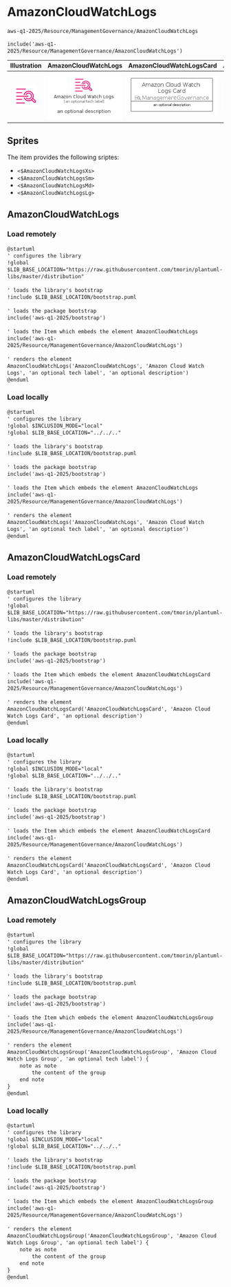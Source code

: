 # AmazonCloudWatchLogs


```text
aws-q1-2025/Resource/ManagementGovernance/AmazonCloudWatchLogs
```

```text
include('aws-q1-2025/Resource/ManagementGovernance/AmazonCloudWatchLogs')
```



| Illustration | AmazonCloudWatchLogs | AmazonCloudWatchLogsCard | AmazonCloudWatchLogsGroup |
| :---: | :---: | :---: | :---: |
| ![illustration for Illustration](../../../aws-q1-2025/Resource/ManagementGovernance/AmazonCloudWatchLogs.png) | ![illustration for AmazonCloudWatchLogs](../../../aws-q1-2025/Resource/ManagementGovernance/AmazonCloudWatchLogs.Local.png) | ![illustration for AmazonCloudWatchLogsCard](../../../aws-q1-2025/Resource/ManagementGovernance/AmazonCloudWatchLogsCard.Local.png) | ![illustration for AmazonCloudWatchLogsGroup](../../../aws-q1-2025/Resource/ManagementGovernance/AmazonCloudWatchLogsGroup.Local.png) |



## Sprites
The item provides the following sriptes:

- `<$AmazonCloudWatchLogsXs>`
- `<$AmazonCloudWatchLogsSm>`
- `<$AmazonCloudWatchLogsMd>`
- `<$AmazonCloudWatchLogsLg>`





## AmazonCloudWatchLogs

### Load remotely
```plantuml
@startuml
' configures the library
!global $LIB_BASE_LOCATION="https://raw.githubusercontent.com/tmorin/plantuml-libs/master/distribution"

' loads the library's bootstrap
!include $LIB_BASE_LOCATION/bootstrap.puml

' loads the package bootstrap
include('aws-q1-2025/bootstrap')

' loads the Item which embeds the element AmazonCloudWatchLogs
include('aws-q1-2025/Resource/ManagementGovernance/AmazonCloudWatchLogs')

' renders the element
AmazonCloudWatchLogs('AmazonCloudWatchLogs', 'Amazon Cloud Watch Logs', 'an optional tech label', 'an optional description')
@enduml
```

### Load locally
```plantuml
@startuml
' configures the library
!global $INCLUSION_MODE="local"
!global $LIB_BASE_LOCATION="../../.."

' loads the library's bootstrap
!include $LIB_BASE_LOCATION/bootstrap.puml

' loads the package bootstrap
include('aws-q1-2025/bootstrap')

' loads the Item which embeds the element AmazonCloudWatchLogs
include('aws-q1-2025/Resource/ManagementGovernance/AmazonCloudWatchLogs')

' renders the element
AmazonCloudWatchLogs('AmazonCloudWatchLogs', 'Amazon Cloud Watch Logs', 'an optional tech label', 'an optional description')
@enduml
```

## AmazonCloudWatchLogsCard

### Load remotely
```plantuml
@startuml
' configures the library
!global $LIB_BASE_LOCATION="https://raw.githubusercontent.com/tmorin/plantuml-libs/master/distribution"

' loads the library's bootstrap
!include $LIB_BASE_LOCATION/bootstrap.puml

' loads the package bootstrap
include('aws-q1-2025/bootstrap')

' loads the Item which embeds the element AmazonCloudWatchLogsCard
include('aws-q1-2025/Resource/ManagementGovernance/AmazonCloudWatchLogs')

' renders the element
AmazonCloudWatchLogsCard('AmazonCloudWatchLogsCard', 'Amazon Cloud Watch Logs Card', 'an optional description')
@enduml
```

### Load locally
```plantuml
@startuml
' configures the library
!global $INCLUSION_MODE="local"
!global $LIB_BASE_LOCATION="../../.."

' loads the library's bootstrap
!include $LIB_BASE_LOCATION/bootstrap.puml

' loads the package bootstrap
include('aws-q1-2025/bootstrap')

' loads the Item which embeds the element AmazonCloudWatchLogsCard
include('aws-q1-2025/Resource/ManagementGovernance/AmazonCloudWatchLogs')

' renders the element
AmazonCloudWatchLogsCard('AmazonCloudWatchLogsCard', 'Amazon Cloud Watch Logs Card', 'an optional description')
@enduml
```

## AmazonCloudWatchLogsGroup

### Load remotely
```plantuml
@startuml
' configures the library
!global $LIB_BASE_LOCATION="https://raw.githubusercontent.com/tmorin/plantuml-libs/master/distribution"

' loads the library's bootstrap
!include $LIB_BASE_LOCATION/bootstrap.puml

' loads the package bootstrap
include('aws-q1-2025/bootstrap')

' loads the Item which embeds the element AmazonCloudWatchLogsGroup
include('aws-q1-2025/Resource/ManagementGovernance/AmazonCloudWatchLogs')

' renders the element
AmazonCloudWatchLogsGroup('AmazonCloudWatchLogsGroup', 'Amazon Cloud Watch Logs Group', 'an optional tech label') {
    note as note
        the content of the group
    end note
}
@enduml
```

### Load locally
```plantuml
@startuml
' configures the library
!global $INCLUSION_MODE="local"
!global $LIB_BASE_LOCATION="../../.."

' loads the library's bootstrap
!include $LIB_BASE_LOCATION/bootstrap.puml

' loads the package bootstrap
include('aws-q1-2025/bootstrap')

' loads the Item which embeds the element AmazonCloudWatchLogsGroup
include('aws-q1-2025/Resource/ManagementGovernance/AmazonCloudWatchLogs')

' renders the element
AmazonCloudWatchLogsGroup('AmazonCloudWatchLogsGroup', 'Amazon Cloud Watch Logs Group', 'an optional tech label') {
    note as note
        the content of the group
    end note
}
@enduml
```

